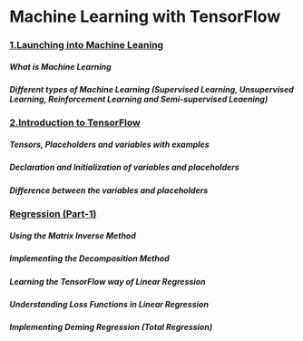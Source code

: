 # Machine Learning with TensorFlow

### <a href="http://deeplearningprojectshub.co/index.html/ML01.html">1.Launching into Machine Leaning</a>
##### What is Machine Learning 
##### Different types of Machine Learning (Supervised Learning, Unsupervised Learning, Reinforcement Learning and Semi-supervised Leaening)

### <a href="http://deeplearningprojectshub.co/index.html/ML02.html">2.Introduction to TensorFlow</a>
##### Tensors, Placeholders and variables with examples 
##### Declaration and Initialization of variables and placeholders
##### Difference between the variables and placeholders

### <a href = "http://deeplearningprojectshub.co/index.html/regression-1.html">Regression (Part-1)</a>
##### Using the Matrix Inverse Method
##### Implementing the Decomposition Method
##### Learning the TensorFlow way of Linear Regression
##### Understanding Loss Functions in Linear Regression
##### Implementing Deming Regression (Total Regression)
